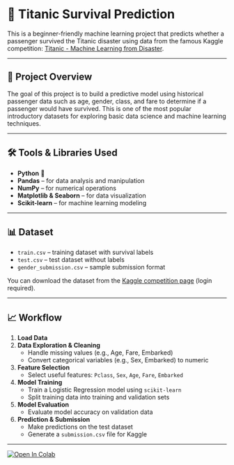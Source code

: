 # 🚢 Titanic Survival Prediction

This is a beginner-friendly machine learning project that predicts whether a passenger survived the Titanic disaster using data from the famous Kaggle competition: [Titanic - Machine Learning from Disaster](https://www.kaggle.com/competitions/titanic).

---

## 📌 Project Overview

The goal of this project is to build a predictive model using historical passenger data such as age, gender, class, and fare to determine if a passenger would have survived. This is one of the most popular introductory datasets for exploring basic data science and machine learning techniques.

---

## 🛠️ Tools & Libraries Used

- **Python** 🐍
- **Pandas** – for data analysis and manipulation
- **NumPy** – for numerical operations
- **Matplotlib & Seaborn** – for data visualization
- **Scikit-learn** – for machine learning modeling

---

## 📊 Dataset

- `train.csv` – training dataset with survival labels
- `test.csv` – test dataset without labels
- `gender_submission.csv` – sample submission format

You can download the dataset from the [Kaggle competition page](https://www.kaggle.com/competitions/titanic/data) (login required).

---

## 📈 Workflow

1. **Load Data**
2. **Data Exploration & Cleaning**
   - Handle missing values (e.g., Age, Fare, Embarked)
   - Convert categorical variables (e.g., Sex, Embarked) to numeric
3. **Feature Selection**
   - Select useful features: `Pclass`, `Sex`, `Age`, `Fare`, `Embarked`
4. **Model Training**
   - Train a Logistic Regression model using `scikit-learn`
   - Split training data into training and validation sets
5. **Model Evaluation**
   - Evaluate model accuracy on validation data
6. **Prediction & Submission**
   - Make predictions on the test dataset
   - Generate a `submission.csv` file for Kaggle

---

[![Open In Colab](https://colab.research.google.com/assets/colab-badge.svg)](https://colab.research.google.com/github/KailasVS666/titanic-survival-prediction/blob/main/titanic_survival_prediction.ipynb)



